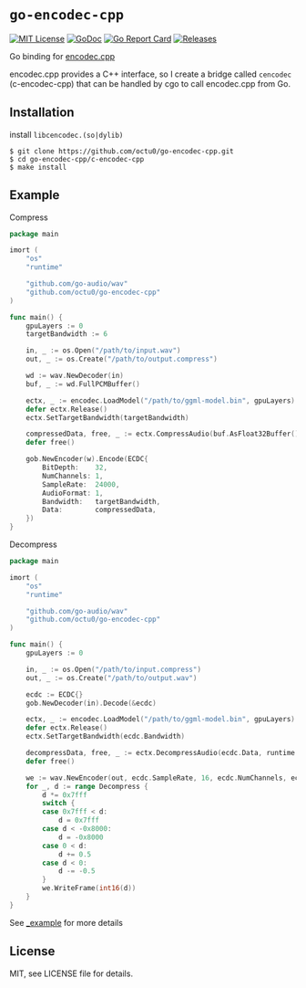 # `go-encodec-cpp`

[![MIT License](https://img.shields.io/github/license/octu0/go-encodec-cpp)](https://github.com/octu0/go-encodec-cpp/blob/master/LICENSE)
[![GoDoc](https://godoc.org/github.com/octu0/go-encodec-cpp?status.svg)](https://godoc.org/github.com/octu0/go-encodec-cpp)
[![Go Report Card](https://goreportcard.com/badge/github.com/octu0/go-encodec-cpp)](https://goreportcard.com/report/github.com/octu0/go-encodec-cpp)
[![Releases](https://img.shields.io/github/v/release/octu0/go-encodec-cpp)](https://github.com/octu0/go-encodec-cpp/releases)

Go binding for [encodec.cpp](https://github.com/PABannier/encodec.cpp)  

encodec.cpp provides a C++ interface, so I create a bridge called `cencodec` (c-encodec-cpp) that can be handled by cgo to call encodec.cpp from Go.

## Installation

install `libcencodec.(so|dylib)`

```
$ git clone https://github.com/octu0/go-encodec-cpp.git
$ cd go-encodec-cpp/c-encodec-cpp
$ make install
```

## Example

Compress

```go
package main

imort (
	"os"
	"runtime"

	"github.com/go-audio/wav"
	"github.com/octu0/go-encodec-cpp"
)

func main() {
	gpuLayers := 0
	targetBandwidth := 6

	in, _ := os.Open("/path/to/input.wav")
	out, _ := os.Create("/path/to/output.compress")

	wd := wav.NewDecoder(in)
	buf, _ := wd.FullPCMBuffer()

	ectx, _ := encodec.LoadModel("/path/to/ggml-model.bin", gpuLayers)
	defer ectx.Release()
	ectx.SetTargetBandwidth(targetBandwidth)

	compressedData, free, _ := ectx.CompressAudio(buf.AsFloat32Buffer().Data, runtime.NumCPU())
	defer free()

	gob.NewEncoder(w).Encode(ECDC{
		BitDepth:    32,
		NumChannels: 1,
		SampleRate:  24000,
		AudioFormat: 1,
		Bandwidth:   targetBandwidth,
		Data:        compressedData,
	})
}
```

Decompress

```go
package main

imort (
	"os"
	"runtime"

	"github.com/go-audio/wav"
	"github.com/octu0/go-encodec-cpp"
)

func main() {
	gpuLayers := 0

	in, _ := os.Open("/path/to/input.compress")
	out, _ := os.Create("/path/to/output.wav")

	ecdc := ECDC{}
	gob.NewDecoder(in).Decode(&ecdc)

	ectx, _ := encodec.LoadModel("/path/to/ggml-model.bin", gpuLayers)
	defer ectx.Release()
	ectx.SetTargetBandwidth(ecdc.Bandwidth)

	decompressData, free, _ := ectx.DecompressAudio(ecdc.Data, runtime.NumCPU())
	defer free()

	we := wav.NewEncoder(out, ecdc.SampleRate, 16, ecdc.NumChannels, ecdc.AudioFormat)
	for _, d := range Decompress {
		d *= 0x7fff
		switch {
		case 0x7fff < d:
			d = 0x7fff
		case d < -0x8000:
			d = -0x8000
		case 0 < d:
			d += 0.5
		case d < 0:
			d -= -0.5
		}
		we.WriteFrame(int16(d))
	}
}
```

See [_example](https://github.com/octu0/go-encodec-cpp/tree/master/_example) for more details

## License

MIT, see LICENSE file for details.
